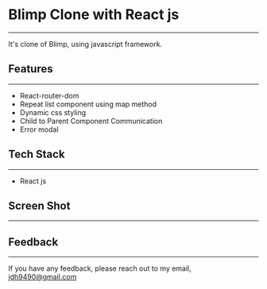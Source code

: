 # Blimp Clone with React js
___
It's clone of Blimp, using javascript framework.

## Features
___
- React-router-dom
- Repeat list component using map method
- Dynamic css styling
- Child to Parent Component Communication
- Error modal

## Tech Stack
___
- React js

## Screen Shot
___

## Feedback
___
If you have any feedback, please reach out to my email, <jdh9490@gmail.com>
